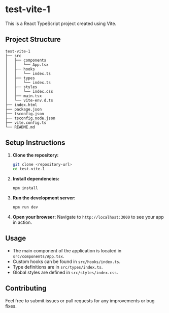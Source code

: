# test-vite-1

This is a React TypeScript project created using Vite.

## Project Structure

```
test-vite-1
├── src
│   ├── components
│   │   └── App.tsx
│   ├── hooks
│   │   └── index.ts
│   ├── types
│   │   └── index.ts
│   ├── styles
│   │   └── index.css
│   ├── main.tsx
│   └── vite-env.d.ts
├── index.html
├── package.json
├── tsconfig.json
├── tsconfig.node.json
├── vite.config.ts
└── README.md
```

## Setup Instructions

1. **Clone the repository:**
   ```bash
   git clone <repository-url>
   cd test-vite-1
   ```

2. **Install dependencies:**
   ```bash
   npm install
   ```

3. **Run the development server:**
   ```bash
   npm run dev
   ```

4. **Open your browser:**
   Navigate to `http://localhost:3000` to see your app in action.

## Usage

- The main component of the application is located in `src/components/App.tsx`.
- Custom hooks can be found in `src/hooks/index.ts`.
- Type definitions are in `src/types/index.ts`.
- Global styles are defined in `src/styles/index.css`.

## Contributing

Feel free to submit issues or pull requests for any improvements or bug fixes.